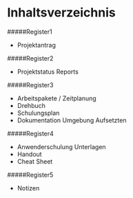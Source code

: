 Inhaltsverzeichnis
=========

#####Register1
* Projektantrag

#####Register2
* Projektstatus Reports

#####Register3
* Arbeitspakete /  Zeitplanung
* Drehbuch
* Schulungsplan
* Dokumentation Umgebung Aufsetzten


#####Register4
* Anwenderschulung Unterlagen
* Handout
* Cheat Sheet


#####Register5
* Notizen
